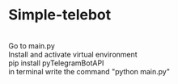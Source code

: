 # Simple-telebot
<br>Go to main.py
<br>Install and activate virtual environment
<br>pip install pyTelegramBotAPI
<br> in terminal write the command "python main.py"
